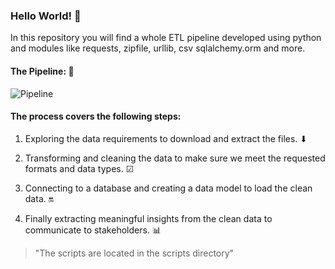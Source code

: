 ### Hello World! 🧰

In this repository you will find a whole ETL pipeline developed using python and modules like requests, zipfile, urllib, csv sqlalchemy.orm and more.


#### The Pipeline: 🔧


![Pipeline](http://drive.google.com/uc?export=view&id=1Uf_u5iYLVTWrCKGld3T5M_DTpa41tQnX)

#### The process covers the following steps:

1) Exploring the data requirements to download and extract the files. ⬇

2) Transforming and cleaning the data to make sure we meet the requested formats and data types. ☑

3) Connecting to a database and creating a data model to load the clean data. 🔛

4) Finally extracting meaningful insights from the clean data to communicate to stakeholders. 📊

>"The scripts are located in the scripts directory"
